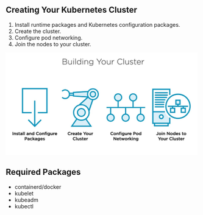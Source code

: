 Creating Your Kubernetes Cluster
-------------------------------------
1. Install runtime packages and Kubernetes configuration packages.
2. Create the cluster.
3. Configure pod networking.
4. Join the nodes to your cluster.  

![building your cluster](images/building_your_cluster.jpg)


Required Packages
--------------------------
- containerd/docker
- kubelet
- kubeadm
- kubectl